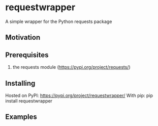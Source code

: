 # requestwrapper
A simple wrapper for the Python requests package

## Motivation

## Prerequisites
1. the requests module (https://pypi.org/project/requests/)

## Installing
Hosted on PyPI: https://pypi.org/project/requestwrapper/
With pip: pip install requestwrapper

## Examples



